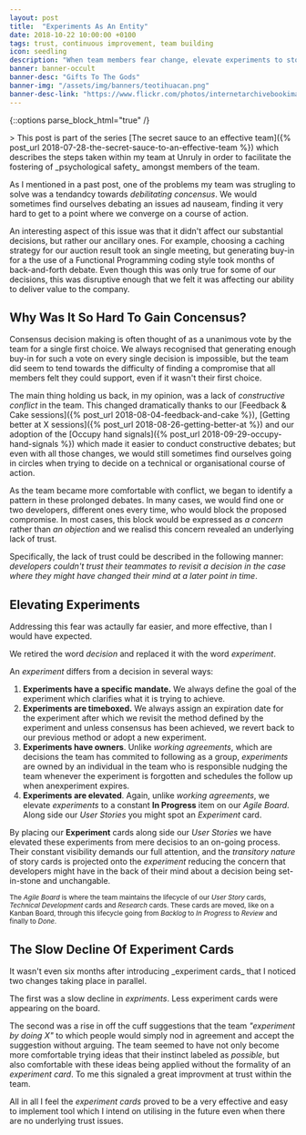 ```yaml
---
layout: post
title:  "Experiments As An Entity"
date: 2018-10-22 10:00:00 +0100
tags: trust, continuous improvement, team building
icon: seedling
description: "When team members fear change, elevate experiments to story card level"
banner: banner-occult
banner-desc: "Gifts To The Gods"
banner-img: "/assets/img/banners/teotihuacan.png"
banner-desc-link: "https://www.flickr.com/photos/internetarchivebookimages/14768520815"
---
```

{::options parse_block_html="true" /}
<section>
> This post is part of the series [The secret sauce to an effective team]({% post_url 2018-07-28-the-secret-sauce-to-an-effective-team %}) which describes the steps taken within my team at Unruly in order to facilitate the fostering of _psychological safety_ amongst members of the team.

As I mentioned in a past post, one of the problems my team was strugling to solve was a tendandcy towards _debilitating concensus_. We would sometimes find ourselves debating an issues ad nauseam, finding it very hard to get to a point where we converge on a course of action.

An interesting aspect of this issue was that it didn't affect our substantial decisions, but rather our ancillary ones. For example, choosing a caching strategy for our auction result took an single meeting, but generating buy-in for a the use of a Functional Programming coding style took months of back-and-forth debate. Even though this was only true for some of our decisions, this was disruptive enough that we felt it was affecting our ability to deliver value to the company.
</section>

## Why Was It So Hard To Gain Concensus?
<section>
Consensus decision making is often thought of as a unanimous vote by the team for a single first choice. We always recognised that generating enough buy-in for such a vote on every single decision is impossible, but the team did seem to tend towards the difficulty of finding a compromise that all members felt they could support, even if it wasn't their first choice.

The main thing holding us back, in my opinion, was a lack of _constructive conflict_ in the team. This changed dramatically thanks to our [Feedback & Cake sessions]({% post_url 2018-08-04-feedback-and-cake %}), [Getting better at X sessions]({% post_url 2018-08-26-getting-better-at %}) and our adoption of the [Occupy hand signals]({% post_url 2018-09-29-occupy-hand-signals %}) which made it easier to conduct constructive debates; but even with all those changes, we would still sometimes find ourselves going in circles when trying to decide on a technical or organisational course of action.

As the team became more comfortable with conflict, we began to identify a pattern in these prolonged debates. In many cases, we would find one or two developers, different ones every time, who would block the proposed compromise. In most cases, this block would be expressed as _a concern_ rather than _an objection_ and we realisd this concern revealed an underlying lack of trust.

Specifically, the lack of trust could be described in the following manner: _developers couldn't trust their teammates to revisit a decision in the case where they might have changed their mind at a later point in time_.
</section>

## Elevating Experiments
<section>
Addressing this fear was actaully far easier, and more effective, than I would have expected.

We retired the word _decision_ and replaced it with the word _experiment_.

An _experiment_ differs from a decision in several ways:
1. **Experiments have a specific mandate.** We always define the goal of the experiment which clarifies what it is trying to achieve.
2. **Experiments are timeboxed.** We always assign an expiration date for the experiment after which we revisit the method defined by the experiment and unless consensus has been achieved, we revert back to our previous method or adopt a new experiment.
3. **Experiments have owners**. Unlike _working agreements_, which are decisions the team has commited to following as a group, _experiments_ are owned by an individual in the team who is responsible nudging the team whenever the experiment is forgotten and schedules the follow up when anexperiment expires.
4. **Experiments are elevated**. Again, unlike _working agreements_, we elevate _experiments_ to a constant **In Progress** item on our _Agile Board_<i class="fas fa-asterisk"></i>. Along side our _User Stories_ you might spot an _Experiment_ card.

By placing our **Experiment** cards along side our _User Stories_ we have elevated these experiments from mere decisios to an on-going process. Their constant visibility demands our full attention, and the _transitory nature_ of story cards is projected onto the _experiment_ reducing the concern that developers might have in the back of their mind about a decision being set-in-stone and unchangable.

<sub><i class="fas fa-asterisk"></i> The _Agile Board_ is where the team maintains the lifecycle of our *User Story* cards, *Technical Development* cards and *Research* cards. These cards are moved, like on a Kanban Board, through this lifecycle going from _Backlog_ to _In Progress_ to _Review_ and finally to _Done_.</sub>
</section>

## The Slow Decline Of Experiment Cards
<section>
It wasn't even six months after introducing _experiment cards_ that I noticed two changes taking place in parallel.

The first was a slow decline in _expriments_. Less experiment cards were appearing on the board.

The second was a rise in off the cuff suggestions that the team _"experiment by doing X"_ to which people would simply nod in agreement and accept the suggestion without arguing. The team seemed to have not only become more comfortable trying ideas that their instinct labeled as _possible_, but also comfortable with these ideas being applied without the formality of an _experiment card_. To me this signaled a great improvment at trust within the team.

All in all I feel the _experiment cards_ proved to be a very effective and easy to implement tool which I intend on utilising in the future even when there are no underlying trust issues.
</section>
